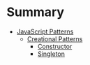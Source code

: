 # Summary

* [JavaScript Patterns](/README.md)
  * [Creational Patterns](/README.md#creational-patterns)
    * [Constructor](/creational/constructor.md)
    * [Singleton](/creational/singleton.md)

